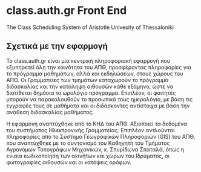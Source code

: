 # class.auth.gr Front End

The Class Scheduling System of Aristotle Univesity of Thessaloniki

## Σχετικά με την εφαρμογή

Το class.auth.gr είναι μία κεντρική πληροφοριακή εφαρμογή που εξυπηρετεί όλη την κοινότητα του ΑΠΘ, προσφέροντας πληροφορίες για το πρόγραμμα μαθημάτων, αλλά και εκδηλώσεων, στους χώρους του ΑΠΘ. Οι Γραμματείες των τμημάτων καταχωρούν το πρόγραμμα διδασκαλίας και την κατάληψη αιθουσών κάθε εξάμηνο, ώστε να διατίθεται δημόσια το ωρολόγιο πρόγραμμα. Επιπλέον, οι φοιτητές μπορούν να παρακολουθούν το προσωπικό τους ημερολόγιο, με βάση τις εγγραφές τους σε μαθήματα και οι διδάσκοντες αντίστοιχα με βάση την ανάθεση διδασκαλίας μαθήματος. 

Η εφαρμογή αναπτύχθηκε από το ΚΗΔ του ΑΠΘ. Αξιοποιεί τα δεδομένα του συστήματος Ηλεκτρονικής Γραμματείας. Επιπλέον αντλούνται πληροφορίες από το Σύστημα Γεωγραφικών Πληροφοριών (GIS) του ΑΠΘ, που αναπτύχθηκε με το συντονισμό του Καθηγητή του Τμήματος Αγρονόμων Τοπογράφων Μηχανικών, κ. Σπυρίδωνα Σπαταλά, όπως η ενιαία κωδικοποίηση των ακινήτων και χώρων του Ιδρύματος, οι φωτογραφίες αιθουσών και οι κατόψεις ορόφων.
